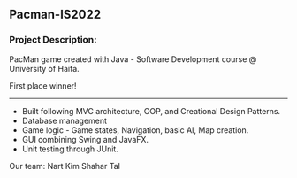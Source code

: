 ## Pacman-IS2022

### Project Description:
PacMan game created with Java - Software Development course @ University of Haifa.

First place winner!

---
* Built following MVC architecture, OOP, and Creational Design Patterns.
* Database management
* Game logic - Game states, Navigation, basic AI, Map creation.
* GUI combining Swing and JavaFX.
* Unit testing through JUnit.

Our team:
Nart
Kim
Shahar
Tal
